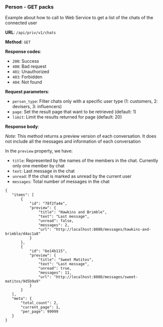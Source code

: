 ### Person - GET packs

Example about how to call to Web Service to get a list of the chats of the connected user

**URL**: `/api/priv/v1/chats`

**Method**: `GET`

**Response codes**: 
* `200`: Success
* `400`: Bad request
* `401`: Unauthorized
* `403`: Forbidden
* `404`: Not found
  
**Request parameters**:
* `person_type`: Filter chats only with a specific user type (1: customers, 2: devisers, 3: influencers) 
* `page`: Set the result page that want to be retrieved (default: 1)
* `limit`: Limit the results returned for page (default: 20)

**Response body**:

*Note*: 
This method returns a preview version of each conversation. It does not include all the messages and information of each conversation

In the `preview` property, we have:
* `title`: Represented by the names of the members in the chat. Currently only one member by chat
* `text`: Last message in the chat
* `unread`: If the chat is marked as unread by the current user
* `messages`: Total number of messages in the chat

```
{
   "items": [
	   {
		   "id": "78f2fa4e",
		   "preview": {
			   "title": "Hawkins and Brimble",
			   "text": "Last message",
			   "unread": false,
			   "messages": 2,
			   "url": "http://localhost:8080/messages/hawkins-and-brimble/d4ac1a8"
		   }
	   },
	   {
		   "id": "6e14b115",
		   "preview": {
			   "title": "Sweet Matitos",
			   "text": "Last message",
			   "unread": true,
			   "messages": 11,
			   "url": "http://localhost:8080/messages/sweet-matitos/9d5b9a9"
		   }
	   }
   ],
   "meta": {
	   "total_count": 2,
	   "current_page": 1,
	   "per_page": 99999
   }
}
```

